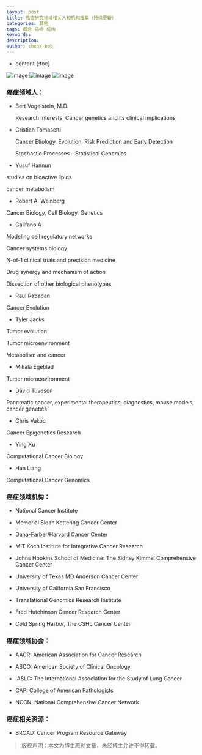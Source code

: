```yaml
---
layout: post
title: 癌症研究领域相关人和机构搜集（持续更新）
categories: 其他
tags: 概念 癌症 机构
keywords: 
description: 
author: chenx-bob
---
```


* content
{:toc}


![image](https://cl.ly/1o402l3p2X30/Image%202017-03-30%20at%205.00.30%20pm.png)
![image](https://cl.ly/3x3z1T3a2u2u/Image%202017-03-30%20at%205.00.09%20pm.png)
![image](https://cl.ly/182h2p1Y2D3s/Image%202017-03-30%20at%204.59.43%20pm.png)







### 癌症领域人：

* Bert Vogelstein, M.D.

  Research Interests: Cancer genetics and its clinical implications

* Cristian Tomasetti 

  Cancer Etiology, Evolution, Risk Prediction and Early Detection 

  Stochastic Processes - Statistical Genomics

* Yusuf Hannun

 studies on bioactive lipids

 cancer metabolism

* Robert A. Weinberg

 Cancer Biology, Cell Biology, Genetics

* Califano A

 Modeling cell regulatory networks

 Cancer systems biology

 N-of-1 clinical trials and precision medicine

 Drug synergy and mechanism of action

 Dissection of other biological phenotypes


* Raul Rabadan

 Cancer Evolution

* Tyler Jacks

 Tumor evolution

 Tumor microenvironment

 Metabolism and cancer

* Mikala Egeblad

 Tumor microenvironment

* David Tuveson

 Pancreatic cancer, experimental therapeutics, diagnostics, mouse models, cancer genetics

* Chris Vakoc

 Cancer Epigenetics Research

* Ying Xu

 Computational Cancer Biology

* Han Liang

 Computational Cancer Genomics

### 癌症领域机构：

* National Cancer Institute

* Memorial Sloan Kettering Cancer Center

* Dana-Farber/Harvard Cancer Center

* MIT Koch Institute for Integrative Cancer Research

* Johns Hopkins School of Medicine: The Sidney Kimmel Comprehensive Cancer Center 

* University of Texas MD Anderson Cancer Center

* University of California San Francisco

* Translational Genomics Research Institute
 
* Fred Hutchinson Cancer Research Center

* Cold Spring Harbor, The CSHL Cancer Center

### 癌症领域协会：

* AACR: American Association for Cancer Research

* ASCO: American Society of Clinical Oncology

* IASLC: The International Association for the Study of Lung Cancer

* CAP: College of American Pathologists

* NCCN: National Comprehensive Cancer Network

### 癌症相关资源：

* BROAD: Cancer Program Resource Gateway




> 版权声明：本文为博主原创文章，未经博主允许不得转载。
